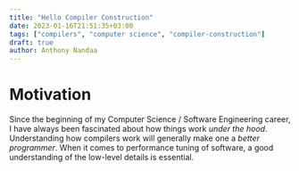 ```yaml
---
title: "Hello Compiler Construction"
date: 2023-01-16T21:51:35+03:00
tags: ["compilers", "computer science", "compiler-construction"]
draft: true
author: Anthony Nandaa
---
```


# Motivation

Since the beginning of my Computer Science / Software Engineering career, I have always been fascinated about how things work _under the hood_. Understanding how compilers work will generally make one a _better programmer_. When it comes to performance tuning of software, a good understanding of the low-level details is essential.
